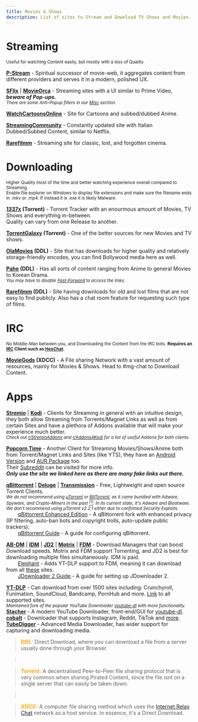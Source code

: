 ```yaml
---
title: Movies & Shows
description: List of sites to Stream and Download TV Shows and Movies.
---
```


# Streaming

<small>Useful for watching Content easily, but mostly with a loss of Quality.</small>

[**P-Stream**](https://erynith.github.io/movie-web-instances) - Spiritual successor of movie-web, it aggregates content from different providers and serves it in a modern, polished UX.

[**SFlix**](https://sflix.to/home) | [**MovieOrca**](https://movieorca.com) - Streaming sites with a UI similar to Prime Video, **_beware of Pop-ups._**  
*<small>There are some Anti-Popup filters in our <a target="_self" href="/Utilities/Misc">Misc</a> section.</small>*

[**WatchCartoonsOnline**](https://wcofun.net) - Site for Cartoons and subbed/dubbed Anime.

[**StreamingCommunity**](https://t.me/+YID6ZoJtgjg5NGEx) - Constantly updated site with Italian Dubbed/Subbed Content, similar to Netflix.

[**Rarefilmm**](https://rarefilmm.com/) - Streaming site for classic, lost, and forgotten cinema.

# Downloading

<small>Higher Quality most of the time and better watching experience overall compared to Streaming.  
Enable file explorer on Windows to display file extensions and make sure the filename ends in .mkv or .mp4. If instead it is .exe it is likely Malware.
</small>

**[1337x](https://1337x.to) (Torrent)** - Torrent Tracker with an enourmous amount of Movies, TV Shows and everything in-between.  
Quality can vary from one Release to another.

**[TorrentGalaxy](https://torrentgalaxy.to/) (Torrent)** - One of the better sources for new Movies and TV shows.

**[OlaMovies](https://telegram.me/s/olamovies_officialv6) (DDL)** - Site that has downloads for higher quality and relatively storage-friendly encodes, you can find Bollywood media here as well.  

**[Pahe](https://pahe.ink) (DDL)** - Has all sorts of content ranging from Anime to general Movies to Korean Drama.  
*<small>You may have to disable [Fast-Forward](https://fastforward.team) to access the links.</small>*

**[Rarefilmm](https://rarefilmm.com/) (DDL)** - Site having downloads for old and lost films that are not easy to find publicly. Also has a chat room feature for requesting such type of films.

# IRC

<small>No Middle-Man between you, and Downloading the Content from the IRC bots. <b>Requires an [IRC](https://wikipedia.org/wiki/Internet_Relay_Chat) Client such as [HexChat](https://hexchat.github.io/).</b></small>

**[MovieGods](irc://irc.abjects.net/MOVIEGODS) (XDCC)** - A File sharing Network with a vast amount of resources, mainly for Movies & Shows. Head to #mg-chat to Download Content.

# Apps

[**Stremio**](https://stremio.com/) | [**Kodi**](https://kodi.tv/) - Clients for Streaming in general with an intuitive design, they both allow Streaming from Torrents/Magnet Links as well as from certain Sites and have a plethora of Addons available that will make your experience much better.  
*<small>Check out [r/StremioAddons](https://www.reddit.com/r/StremioAddons/) and [r/Addons4Kodi](https://www.reddit.com/r/Addons4Kodi/) for a list of useful Addons for both clients.</small>*

[**Popcorn Time**](https://github.com/popcorn-official/popcorn-desktop) - Another Client for Streaming Movies/Shows/Anime both from Torrent/Magnet Links and Sites (like YTS), they have an [Android Version](https://github.com/popcorn-official/popcorn-android) and [AUR Package](https://aur.archlinux.org/packages/popcorntime-bin) too.  
Their [Subreddit](https://reddit.com/r/PopCornTimeApp) can be visited for more info.  
**_Only use the site we linked here as there are many fake links out there._**  

[**qBittorrent**](https://www.qbittorrent.org) | [**Deluge**](https://www.deluge-torrent.org) | [**Transmission**](https://transmissionbt.com/) - Free, Lightweight and open source Torrent Clients.  
*<small>We do not recommend using [µTorrent](https://www.utorrent.com) or [BitTorrent](https://www.bittorrent.com/), as it came bundled with Adware, Spyware, and Crypto-Miners in the past [<sup>[1]</sup>](https://www.trustedreviews.com/news/utorrent-silently-installing-bundled-bitcoin-mining-software-2931825). In its current state, it's Adware and Bloatware. We don't recommend using µTorrent v2.2.1 either due to confirmed Security Exploits.</small>*  
&nbsp;&nbsp;&nbsp;&nbsp;&nbsp;&nbsp;&nbsp;&nbsp;[qBittorrent Enhanced Edition](https://github.com/c0re100/qBittorrent-Enhanced-Edition/blob/-/README.md) - A qBittorrent fork with enhanced privacy (IP filtering, auto-ban bots and copyright trolls, auto-update public trackers).  
&nbsp;&nbsp;&nbsp;&nbsp;&nbsp;&nbsp;&nbsp;&nbsp;[qBittorrent Guide](https://gitlab.com/ZediAlreadyTaken/guides/-/blob/main/qbittorrent.md) - A guide for configuring qBittorrent.  

[**AB-DM**](https://abdownloadmanager.com/) | [**IDM**](https://www.internetdownloadmanager.com/) | [**JD2**](https://jdownloader.org/jdownloader2) | [**Motrix**](https://motrix.app/) | [**FDM**](https://www.freedownloadmanager.org/) - Download Managers that can boost Download speeds. Motrix and FDM support Torrenting, and JD2 is best for downloading multiple files simultaneously. IDM is paid.  
&nbsp;&nbsp;&nbsp;&nbsp;&nbsp;&nbsp;&nbsp;&nbsp;[Elephant](https://github.com/meowcateatrat/elephant) - Adds YT-DLP support to FDM, meaning it can download from all [these](https://github.com/yt-dlp/yt-dlp/blob/master/supportedsites.md) sites.  
&nbsp;&nbsp;&nbsp;&nbsp;&nbsp;&nbsp;&nbsp;&nbsp;[JDownloader 2 Guide](https://gitlab.com/ZediAlreadyTaken/guides/-/blob/main/jdownloader2.md) - A guide for setting up JDownloader 2.

[**YT-DLP**](https://github.com/yt-dlp/yt-dlp) - Can download from over 1500 sites including: Crunchyroll, Funimation, SoundCloud, Bandcamp, PornHub and more. [Link](https://github.com/yt-dlp/yt-dlp/blob/master/supportedsites.md) to all supported sites.  
*<small>Maintained fork of the popular YouTube Downloader [youtube-dl](https://ytdl-org.github.io/youtube-dl/) with more functionality.</small>*  
[**Stacher**](https://stacher.io/) - A modern YouTube Downloader, front-end/GUI for [youtube-dl](https://ytdl-org.github.io/youtube-dl/).  
[**cobalt**](https://cobalt.tools/) - Downloader that supports Instagram, Reddit, TikTok and [more](https://github.com/wukko/cobalt?tab=readme-ov-file#supported-services).  
[**TubeDigger**](https://www.tubedigger.com/index.html) - Advanced Media Downloader, has wider support for capturing and downloading media.  

> <span style="color:orange">**DDL:**</span> Direct Download, where you can download a file from a server usually done through your Browser.    

> &nbsp;
  
> <span style="color:orange">**Torrent:**</span> A decentralised Peer-to-Peer file sharing protocol that is very common when sharing Pirated Content, since the file isnt on a single server that can easily be taken down.

> &nbsp;

> <span style="color:orange">**XDCC:**</span> A computer file sharing method which uses the [Internet Relay Chat](https://wikipedia.org/wiki/Internet_Relay_Chat) network as a host service. In essence, it's a Direct Download.

